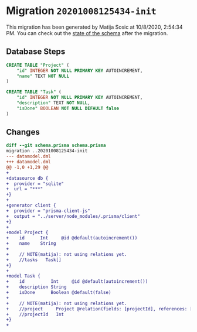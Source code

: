 # Migration `20201008125434-init`

This migration has been generated by Matija Sosic at 10/8/2020, 2:54:34 PM.
You can check out the [state of the schema](./schema.prisma) after the migration.

## Database Steps

```sql
CREATE TABLE "Project" (
    "id" INTEGER NOT NULL PRIMARY KEY AUTOINCREMENT,
    "name" TEXT NOT NULL
)

CREATE TABLE "Task" (
    "id" INTEGER NOT NULL PRIMARY KEY AUTOINCREMENT,
    "description" TEXT NOT NULL,
    "isDone" BOOLEAN NOT NULL DEFAULT false
)
```

## Changes

```diff
diff --git schema.prisma schema.prisma
migration ..20201008125434-init
--- datamodel.dml
+++ datamodel.dml
@@ -1,0 +1,29 @@
+
+datasource db {
+  provider = "sqlite"
+  url = "***"
+}
+
+generator client {
+  provider = "prisma-client-js"
+  output = "../server/node_modules/.prisma/client"
+}
+
+model Project {
+    id      Int     @id @default(autoincrement())
+    name    String
+
+    // NOTE(matija): not using relations yet.
+    //tasks   Task[]
+}
+
+model Task {
+    id          Int     @id @default(autoincrement())
+    description String
+    isDone      Boolean @default(false)
+
+    // NOTE(matija): not using relations yet.
+    //project     Project @relation(fields: [projectId], references: [id])
+    //projectId   Int
+}
+
```


